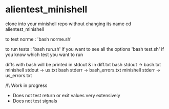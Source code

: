 # alientest_minishell

clone into your minishell repo without changing its name
cd alientest_minishell

to test norme :
    'bash norme.sh'

to run tests : 
    'bash run.sh' if you want to see all the options
    'bash test.sh' if you know which test you want to run

diffs with bash will be printed in stdout & in diff.txt
bash stdout -> bash.txt
minishell stdout -> us.txt
bash stderr -> bash_errors.txt
minishell stderr -> us_errors.txt

/!\ Work in progress
- Does not test return or exit values very extensively
- Does not test signals